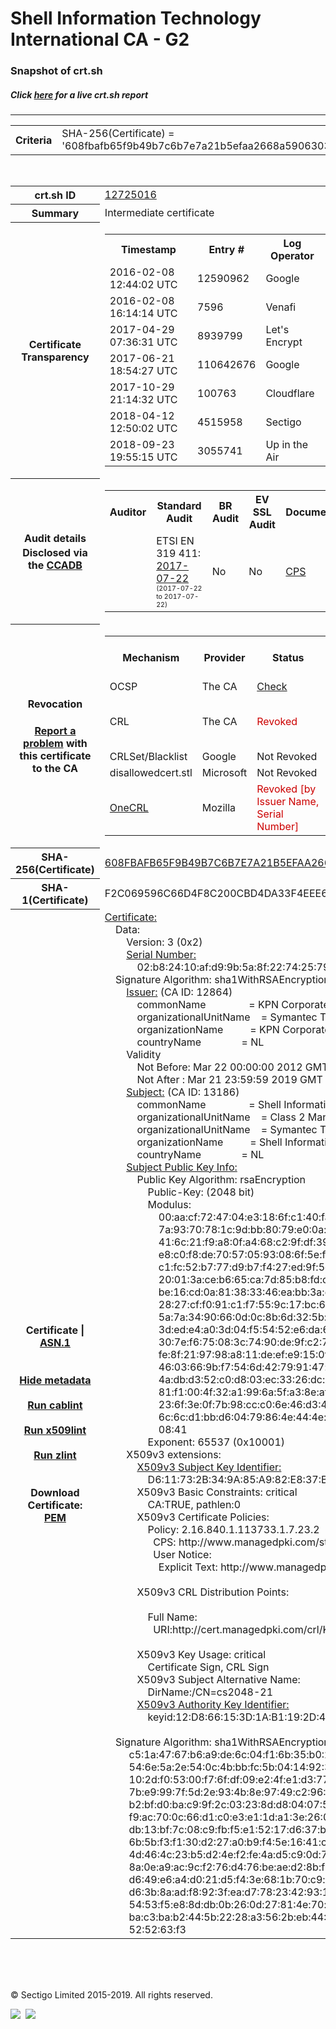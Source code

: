 # Shell Information Technology International CA - G2
### Snapshot of crt.sh
##### Click [here](https://crt.sh/?q=608FBAFB65F9B49B7C6B7E7A21B5EFAA2668A5906303FBFE1439D8EC4C4CCB85) for a live crt.sh report

---
<!DOCTYPE HTML PUBLIC "-//W3C//DTD HTML 4.0 Transitional//EN">
<HTML>

<BODY>

<TABLE>
  <TR>
    <TH class="outer">Criteria</TH>
    <TD class="outer">SHA-256(Certificate) = '608fbafb65f9b49b7c6b7e7a21b5efaa2668a5906303fbfe1439d8ec4c4ccb85'</TD>
  </TR>
</TABLE>
<BR>
<TABLE>
  <TR>
    <TH class="outer">crt.sh ID</TH>
    <TD class="outer"><A href="?id=12725016">12725016</A></TD>
  </TR>
  <TR>
    <TH class="outer">Summary</TH>
    <TD class="outer">Intermediate certificate</TD>
  </TR>
  <TR>
    <TH class="outer">Certificate<BR>Transparency</TH>
    <TD class="outer">
<TABLE class="options" style="margin-left:0px">
  <TR>
    <TH>Timestamp</TH>
    <TH>Entry #</TH>
    <TH>Log Operator</TH>
    <TH>Log URL</TH>
  </TR>
  <TR>
    <TD>2016-02-08&nbsp; <FONT class="small">12:44:02 UTC</FONT></TD>
    <TD>12590962</TD>
    <TD>Google</TD>
    <TD>https://ct.googleapis.com/pilot</TD>
  </TR>
  <TR>
    <TD>2016-02-08&nbsp; <FONT class="small">16:14:14 UTC</FONT></TD>
    <TD>7596</TD>
    <TD>Venafi</TD>
    <TD>https://ctlog.api.venafi.com</TD>
  </TR>
  <TR>
    <TD>2017-04-29&nbsp; <FONT class="small">07:36:31 UTC</FONT></TD>
    <TD>8939799</TD>
    <TD>Let's Encrypt</TD>
    <TD>https://clicky.ct.letsencrypt.org</TD>
  </TR>
  <TR>
    <TD>2017-06-21&nbsp; <FONT class="small">18:54:27 UTC</FONT></TD>
    <TD>110642676</TD>
    <TD>Google</TD>
    <TD>https://ct.googleapis.com/rocketeer</TD>
  </TR>
  <TR>
    <TD>2017-10-29&nbsp; <FONT class="small">21:14:32 UTC</FONT></TD>
    <TD>100763</TD>
    <TD>Cloudflare</TD>
    <TD>https://ct.cloudflare.com/logs/nimbus2019</TD>
  </TR>
  <TR>
    <TD>2018-04-12&nbsp; <FONT class="small">12:50:02 UTC</FONT></TD>
    <TD>4515958</TD>
    <TD>Sectigo</TD>
    <TD>https://dodo.ct.comodo.com</TD>
  </TR>
  <TR>
    <TD>2018-09-23&nbsp; <FONT class="small">19:55:15 UTC</FONT></TD>
    <TD>3055741</TD>
    <TD>Up in the Air</TD>
    <TD>https://ct.filippo.io/behindthesofa</TD>
  </TR>
</TABLE>
    </TD>
  </TR>
  <TR>
    <TH class="outer">Audit details<BR>
      <DIV class="small" style="padding-top:3px">Disclosed via the
        <A href="//ccadb-public.secure.force.com/mozilla/PublicAllIntermediateCerts" target="_blank">CCADB</A></DIV>
    </TH>
    <TD class="outer">
<TABLE class="options" style="margin-left:0px">
  <TR>
    <TH>Auditor</TH>
    <TH>Standard Audit</TH>
    <TH>BR Audit</TH>
    <TH>EV SSL Audit</TH>
    <TH>Documents</TH>
    <TH>CCADB</TH>
    <TH>Root Owner / Certificate</TH>
  </TR>
  <TR>
    <TD style="vertical-align:middle"></TD>
    <TD>ETSI EN 319 411:
      <A href="https://bug1435815.bmoattachments.org/attachment.cgi?id=8948491" target="_blank">2017-07-22</A>
      <BR><FONT style="font-size:8pt">(2017-07-22 to 2017-07-22)</FONT></TD>
    <TD>No    <TD>No    <TD>
      <A href="https://certificaat.kpn.com/files/CPS/KPN_PKIoverheid_CPS_v4.27.pdf" target="blank">CPS</A>
    </TD>
    <TD><A href="//ccadb.force.com/0011J00001DZ0OnQAL" target="_blank">0011J00001DZ0OnQAL</A></TD>
    <TD><A href="/?id=68409">DigiCert</A></TD>
  </TR>
</TABLE>
    </TD>
  </TR>
  <TR>
    <TH class="outer">Revocation<BR><BR>
      <DIV class="small" style="padding-top:3px"><A href="?id=12725016&opt=problemreporting">Report a problem</A> with<BR>this certificate to the CA</DIV></TH>
    <TD class="outer">
      <TABLE class="options" style="margin-left:0px">
        <TR>
          <TH>Mechanism</TH>
          <TH>Provider</TH>
          <TH>Status</TH>
          <TH>Revocation Date</TH>
          <TH>Last Observed in CRL</TH>
          <TH>Last Checked <SPAN style="color:#CC0000;vertical-align:middle;font-size:70%;font-weight:normal">(Error)</SPAN></TH>
        </TR>
        <TR>
          <TD>OCSP</TD>
          <TD>The CA</TD>
          <TD><A href="?id=12725016&opt=ocsp">Check</A></TD>
          <TD><SPAN style="color:#888888">?</SPAN></TD>
          <TD><SPAN style="color:#888888">n/a</SPAN></TD>
          <TD><SPAN style="color:#888888">?</SPAN></TD>
        </TR>
        <TR>
          <TD>CRL</TD>
          <TD>The CA</TD>
          <TD><SPAN style="color:#CC0000">Revoked</SPAN></TD><TD>2019-03-18&nbsp; <FONT class="small">22:02:45 UTC</FONT></TD><TD>2019-03-25&nbsp; <FONT class="small">09:27:25 UTC</FONT></TD><TD>2019-12-04&nbsp; <FONT class="small">19:11:39 UTC</FONT></TD>
        </TR>
        <TR>
          <TD>CRLSet/Blacklist</TD>
          <TD>Google</TD>
          <TD>Not Revoked</TD>
          <TD><SPAN style="color:#888888">n/a</SPAN></TD>
          <TD><SPAN style="color:#888888">n/a</SPAN></TD>
          <TD><SPAN style="color:#888888">n/a</SPAN></TD>
        </TR>
        <TR>
          <TD>disallowedcert.stl</TD>
          <TD>Microsoft</TD>
          <TD>Not Revoked</TD>
          <TD><SPAN style="color:#888888">n/a</SPAN></TD>
          <TD><SPAN style="color:#888888">n/a</SPAN></TD>
          <TD><SPAN style="color:#888888">n/a</SPAN></TD>
        </TR>
        <TR>
          <TD><A href="/mozilla-onecrl" target="_blank">OneCRL</A></TD>
          <TD>Mozilla</TD>
          <TD><SPAN style="color:#CC0000">Revoked [by Issuer Name, Serial Number]</SPAN></TD><TD><SPAN style="color:#888888">Unknown</SPAN></TD>
          <TD><SPAN style="color:#888888">n/a</SPAN></TD>
          <TD><SPAN style="color:#888888">n/a</SPAN></TD>
        </TR>
      </TABLE>
    </TD>
  </TR>
  <TR>
    <TH class="outer">SHA-256(Certificate)</TH>
    <TD class="outer"><A href="//censys.io/certificates/608fbafb65f9b49b7c6b7e7a21b5efaa2668a5906303fbfe1439d8ec4c4ccb85">608FBAFB65F9B49B7C6B7E7A21B5EFAA2668A5906303FBFE1439D8EC4C4CCB85</A></TD>
  </TR>
  <TR>
    <TH class="outer">SHA-1(Certificate)</TH>
    <TD class="outer">F2C069596C66D4F8C200CBD4DA33F4EEE6699255</TD>
  </TR>
  <TR>
    <TH class="outer">Certificate | <A href="?asn1=12725016">ASN.1</A>
      <SPAN class="small"><BR>
      <BR><BR><A href="?id=12725016&opt=nometadata">Hide metadata</A>
      <BR><BR><A href="?id=12725016&opt=cablint">Run cablint</A>
      <BR><BR><A href="?id=12725016&opt=x509lint">Run x509lint</A>
      <BR><BR><A href="?id=12725016&opt=zlint">Run zlint</A>
      <BR><BR><BR>Download Certificate: <A href="?d=12725016">PEM</A>
      </SPAN>
    </TH>
    <TD class="text"><A href="?d=12725016">Certificate:</A><BR>&nbsp;&nbsp;&nbsp;&nbsp;Data:<BR>&nbsp;&nbsp;&nbsp;&nbsp;&nbsp;&nbsp;&nbsp;&nbsp;Version:&nbsp;3&nbsp;(0x2)<BR>&nbsp;&nbsp;&nbsp;&nbsp;&nbsp;&nbsp;&nbsp;&nbsp;<A href="?serial=02b82410afd99b5a8f22742579579f32">Serial&nbsp;Number:</A><BR>&nbsp;&nbsp;&nbsp;&nbsp;&nbsp;&nbsp;&nbsp;&nbsp;&nbsp;&nbsp;&nbsp;&nbsp;02:b8:24:10:af:d9:9b:5a:8f:22:74:25:79:57:9f:32<BR>&nbsp;&nbsp;&nbsp;&nbsp;Signature&nbsp;Algorithm:&nbsp;sha1WithRSAEncryption<BR>&nbsp;&nbsp;&nbsp;&nbsp;&nbsp;&nbsp;&nbsp;&nbsp;<A href="?caid=12864">Issuer:</A> <SPAN class="small">(CA ID: 12864)</SPAN><BR>&nbsp;&nbsp;&nbsp;&nbsp;&nbsp;&nbsp;&nbsp;&nbsp;&nbsp;&nbsp;&nbsp;&nbsp;commonName&nbsp;&nbsp;&nbsp;&nbsp;&nbsp;&nbsp;&nbsp;&nbsp;&nbsp;&nbsp;&nbsp;&nbsp;&nbsp;&nbsp;&nbsp;&nbsp;=&nbsp;KPN&nbsp;Corporate&nbsp;Market&nbsp;Class&nbsp;2&nbsp;CA<BR>&nbsp;&nbsp;&nbsp;&nbsp;&nbsp;&nbsp;&nbsp;&nbsp;&nbsp;&nbsp;&nbsp;&nbsp;organizationalUnitName&nbsp;&nbsp;&nbsp;&nbsp;=&nbsp;Symantec&nbsp;Trust&nbsp;Network<BR>&nbsp;&nbsp;&nbsp;&nbsp;&nbsp;&nbsp;&nbsp;&nbsp;&nbsp;&nbsp;&nbsp;&nbsp;organizationName&nbsp;&nbsp;&nbsp;&nbsp;&nbsp;&nbsp;&nbsp;&nbsp;&nbsp;&nbsp;=&nbsp;KPN&nbsp;Corporate&nbsp;Market&nbsp;B.V.<BR>&nbsp;&nbsp;&nbsp;&nbsp;&nbsp;&nbsp;&nbsp;&nbsp;&nbsp;&nbsp;&nbsp;&nbsp;countryName&nbsp;&nbsp;&nbsp;&nbsp;&nbsp;&nbsp;&nbsp;&nbsp;&nbsp;&nbsp;&nbsp;&nbsp;&nbsp;&nbsp;&nbsp;=&nbsp;NL<BR>&nbsp;&nbsp;&nbsp;&nbsp;&nbsp;&nbsp;&nbsp;&nbsp;Validity<BR>&nbsp;&nbsp;&nbsp;&nbsp;&nbsp;&nbsp;&nbsp;&nbsp;&nbsp;&nbsp;&nbsp;&nbsp;Not&nbsp;Before:&nbsp;Mar&nbsp;22&nbsp;00:00:00&nbsp;2012&nbsp;GMT<BR>&nbsp;&nbsp;&nbsp;&nbsp;&nbsp;&nbsp;&nbsp;&nbsp;&nbsp;&nbsp;&nbsp;&nbsp;Not&nbsp;After&nbsp;:&nbsp;Mar&nbsp;21&nbsp;23:59:59&nbsp;2019&nbsp;GMT<BR>&nbsp;&nbsp;&nbsp;&nbsp;&nbsp;&nbsp;&nbsp;&nbsp;<A href="?caid=13186">Subject:</A> <SPAN class="small">(CA ID: 13186)</SPAN><BR>&nbsp;&nbsp;&nbsp;&nbsp;&nbsp;&nbsp;&nbsp;&nbsp;&nbsp;&nbsp;&nbsp;&nbsp;commonName&nbsp;&nbsp;&nbsp;&nbsp;&nbsp;&nbsp;&nbsp;&nbsp;&nbsp;&nbsp;&nbsp;&nbsp;&nbsp;&nbsp;&nbsp;&nbsp;=&nbsp;Shell&nbsp;Information&nbsp;Technology&nbsp;International&nbsp;CA&nbsp;-&nbsp;G2<BR>&nbsp;&nbsp;&nbsp;&nbsp;&nbsp;&nbsp;&nbsp;&nbsp;&nbsp;&nbsp;&nbsp;&nbsp;organizationalUnitName&nbsp;&nbsp;&nbsp;&nbsp;=&nbsp;Class&nbsp;2&nbsp;Managed&nbsp;PKI&nbsp;Individual&nbsp;Subscriber&nbsp;CA<BR>&nbsp;&nbsp;&nbsp;&nbsp;&nbsp;&nbsp;&nbsp;&nbsp;&nbsp;&nbsp;&nbsp;&nbsp;organizationalUnitName&nbsp;&nbsp;&nbsp;&nbsp;=&nbsp;Symantec&nbsp;Trust&nbsp;Network<BR>&nbsp;&nbsp;&nbsp;&nbsp;&nbsp;&nbsp;&nbsp;&nbsp;&nbsp;&nbsp;&nbsp;&nbsp;organizationName&nbsp;&nbsp;&nbsp;&nbsp;&nbsp;&nbsp;&nbsp;&nbsp;&nbsp;&nbsp;=&nbsp;Shell&nbsp;Information&nbsp;Technology&nbsp;International&nbsp;B.V.<BR>&nbsp;&nbsp;&nbsp;&nbsp;&nbsp;&nbsp;&nbsp;&nbsp;&nbsp;&nbsp;&nbsp;&nbsp;countryName&nbsp;&nbsp;&nbsp;&nbsp;&nbsp;&nbsp;&nbsp;&nbsp;&nbsp;&nbsp;&nbsp;&nbsp;&nbsp;&nbsp;&nbsp;=&nbsp;NL<BR>&nbsp;&nbsp;&nbsp;&nbsp;&nbsp;&nbsp;&nbsp;&nbsp;<A href="?spkisha256=8335f26dbdfbdfa4a30698c6812e98710c6190d130c0bd2a551541230ae5f160">Subject&nbsp;Public&nbsp;Key&nbsp;Info:</A><BR>&nbsp;&nbsp;&nbsp;&nbsp;&nbsp;&nbsp;&nbsp;&nbsp;&nbsp;&nbsp;&nbsp;&nbsp;Public&nbsp;Key&nbsp;Algorithm:&nbsp;rsaEncryption<BR>&nbsp;&nbsp;&nbsp;&nbsp;&nbsp;&nbsp;&nbsp;&nbsp;&nbsp;&nbsp;&nbsp;&nbsp;&nbsp;&nbsp;&nbsp;&nbsp;Public-Key:&nbsp;(2048&nbsp;bit)<BR>&nbsp;&nbsp;&nbsp;&nbsp;&nbsp;&nbsp;&nbsp;&nbsp;&nbsp;&nbsp;&nbsp;&nbsp;&nbsp;&nbsp;&nbsp;&nbsp;Modulus:<BR>&nbsp;&nbsp;&nbsp;&nbsp;&nbsp;&nbsp;&nbsp;&nbsp;&nbsp;&nbsp;&nbsp;&nbsp;&nbsp;&nbsp;&nbsp;&nbsp;&nbsp;&nbsp;&nbsp;&nbsp;00:aa:cf:72:47:04:e3:18:6f:c1:40:fa:47:b2:a3:<BR>&nbsp;&nbsp;&nbsp;&nbsp;&nbsp;&nbsp;&nbsp;&nbsp;&nbsp;&nbsp;&nbsp;&nbsp;&nbsp;&nbsp;&nbsp;&nbsp;&nbsp;&nbsp;&nbsp;&nbsp;7a:93:70:78:1c:9d:bb:80:79:e0:0a:43:33:30:b3:<BR>&nbsp;&nbsp;&nbsp;&nbsp;&nbsp;&nbsp;&nbsp;&nbsp;&nbsp;&nbsp;&nbsp;&nbsp;&nbsp;&nbsp;&nbsp;&nbsp;&nbsp;&nbsp;&nbsp;&nbsp;41:6c:21:f9:a8:0f:a4:68:c2:9f:df:39:43:48:5d:<BR>&nbsp;&nbsp;&nbsp;&nbsp;&nbsp;&nbsp;&nbsp;&nbsp;&nbsp;&nbsp;&nbsp;&nbsp;&nbsp;&nbsp;&nbsp;&nbsp;&nbsp;&nbsp;&nbsp;&nbsp;e8:c0:f8:de:70:57:05:93:08:6f:5e:fb:8c:a6:2b:<BR>&nbsp;&nbsp;&nbsp;&nbsp;&nbsp;&nbsp;&nbsp;&nbsp;&nbsp;&nbsp;&nbsp;&nbsp;&nbsp;&nbsp;&nbsp;&nbsp;&nbsp;&nbsp;&nbsp;&nbsp;c1:fc:52:b7:77:d9:b7:f4:27:ed:9f:5e:23:cc:0b:<BR>&nbsp;&nbsp;&nbsp;&nbsp;&nbsp;&nbsp;&nbsp;&nbsp;&nbsp;&nbsp;&nbsp;&nbsp;&nbsp;&nbsp;&nbsp;&nbsp;&nbsp;&nbsp;&nbsp;&nbsp;20:01:3a:ce:b6:65:ca:7d:85:b8:fd:ca:b5:f4:75:<BR>&nbsp;&nbsp;&nbsp;&nbsp;&nbsp;&nbsp;&nbsp;&nbsp;&nbsp;&nbsp;&nbsp;&nbsp;&nbsp;&nbsp;&nbsp;&nbsp;&nbsp;&nbsp;&nbsp;&nbsp;be:16:cd:0a:81:38:33:46:ea:bb:3a:d7:08:04:b3:<BR>&nbsp;&nbsp;&nbsp;&nbsp;&nbsp;&nbsp;&nbsp;&nbsp;&nbsp;&nbsp;&nbsp;&nbsp;&nbsp;&nbsp;&nbsp;&nbsp;&nbsp;&nbsp;&nbsp;&nbsp;28:27:cf:f0:91:c1:f7:55:9c:17:bc:6c:8b:d1:60:<BR>&nbsp;&nbsp;&nbsp;&nbsp;&nbsp;&nbsp;&nbsp;&nbsp;&nbsp;&nbsp;&nbsp;&nbsp;&nbsp;&nbsp;&nbsp;&nbsp;&nbsp;&nbsp;&nbsp;&nbsp;5a:7a:34:90:66:0d:0c:8b:6d:32:5b:cc:5e:31:d6:<BR>&nbsp;&nbsp;&nbsp;&nbsp;&nbsp;&nbsp;&nbsp;&nbsp;&nbsp;&nbsp;&nbsp;&nbsp;&nbsp;&nbsp;&nbsp;&nbsp;&nbsp;&nbsp;&nbsp;&nbsp;3d:ed:e4:a0:3d:04:f5:54:52:e6:da:62:c2:6b:00:<BR>&nbsp;&nbsp;&nbsp;&nbsp;&nbsp;&nbsp;&nbsp;&nbsp;&nbsp;&nbsp;&nbsp;&nbsp;&nbsp;&nbsp;&nbsp;&nbsp;&nbsp;&nbsp;&nbsp;&nbsp;30:7e:f6:75:08:3c:74:90:de:9f:c2:71:71:2a:e1:<BR>&nbsp;&nbsp;&nbsp;&nbsp;&nbsp;&nbsp;&nbsp;&nbsp;&nbsp;&nbsp;&nbsp;&nbsp;&nbsp;&nbsp;&nbsp;&nbsp;&nbsp;&nbsp;&nbsp;&nbsp;fe:8f:21:97:98:a8:11:de:ef:e9:15:0f:ff:73:c7:<BR>&nbsp;&nbsp;&nbsp;&nbsp;&nbsp;&nbsp;&nbsp;&nbsp;&nbsp;&nbsp;&nbsp;&nbsp;&nbsp;&nbsp;&nbsp;&nbsp;&nbsp;&nbsp;&nbsp;&nbsp;46:03:66:9b:f7:54:6d:42:79:91:47:f2:9c:f6:96:<BR>&nbsp;&nbsp;&nbsp;&nbsp;&nbsp;&nbsp;&nbsp;&nbsp;&nbsp;&nbsp;&nbsp;&nbsp;&nbsp;&nbsp;&nbsp;&nbsp;&nbsp;&nbsp;&nbsp;&nbsp;4a:db:d3:52:c0:d8:03:ec:33:26:dc:18:41:c7:69:<BR>&nbsp;&nbsp;&nbsp;&nbsp;&nbsp;&nbsp;&nbsp;&nbsp;&nbsp;&nbsp;&nbsp;&nbsp;&nbsp;&nbsp;&nbsp;&nbsp;&nbsp;&nbsp;&nbsp;&nbsp;81:f1:00:4f:32:a1:99:6a:5f:a3:8e:af:3c:3e:7b:<BR>&nbsp;&nbsp;&nbsp;&nbsp;&nbsp;&nbsp;&nbsp;&nbsp;&nbsp;&nbsp;&nbsp;&nbsp;&nbsp;&nbsp;&nbsp;&nbsp;&nbsp;&nbsp;&nbsp;&nbsp;23:6f:3e:0f:7b:98:cc:c0:6e:46:d3:4b:23:80:89:<BR>&nbsp;&nbsp;&nbsp;&nbsp;&nbsp;&nbsp;&nbsp;&nbsp;&nbsp;&nbsp;&nbsp;&nbsp;&nbsp;&nbsp;&nbsp;&nbsp;&nbsp;&nbsp;&nbsp;&nbsp;6c:6c:d1:bb:d6:04:79:86:4e:44:4e:e0:e5:d8:e3:<BR>&nbsp;&nbsp;&nbsp;&nbsp;&nbsp;&nbsp;&nbsp;&nbsp;&nbsp;&nbsp;&nbsp;&nbsp;&nbsp;&nbsp;&nbsp;&nbsp;&nbsp;&nbsp;&nbsp;&nbsp;08:41<BR>&nbsp;&nbsp;&nbsp;&nbsp;&nbsp;&nbsp;&nbsp;&nbsp;&nbsp;&nbsp;&nbsp;&nbsp;&nbsp;&nbsp;&nbsp;&nbsp;Exponent:&nbsp;65537&nbsp;(0x10001)<BR>&nbsp;&nbsp;&nbsp;&nbsp;&nbsp;&nbsp;&nbsp;&nbsp;X509v3&nbsp;extensions:<BR>&nbsp;&nbsp;&nbsp;&nbsp;&nbsp;&nbsp;&nbsp;&nbsp;&nbsp;&nbsp;&nbsp;&nbsp;<A href="?ski=d611732b349a85a982e837b2ee7c2a855ecca556">X509v3&nbsp;Subject&nbsp;Key&nbsp;Identifier:</A><BR>&nbsp;&nbsp;&nbsp;&nbsp;&nbsp;&nbsp;&nbsp;&nbsp;&nbsp;&nbsp;&nbsp;&nbsp;&nbsp;&nbsp;&nbsp;&nbsp;D6:11:73:2B:34:9A:85:A9:82:E8:37:B2:EE:7C:2A:85:5E:CC:A5:56<BR>&nbsp;&nbsp;&nbsp;&nbsp;&nbsp;&nbsp;&nbsp;&nbsp;&nbsp;&nbsp;&nbsp;&nbsp;X509v3&nbsp;Basic&nbsp;Constraints:&nbsp;critical<BR>&nbsp;&nbsp;&nbsp;&nbsp;&nbsp;&nbsp;&nbsp;&nbsp;&nbsp;&nbsp;&nbsp;&nbsp;&nbsp;&nbsp;&nbsp;&nbsp;CA:TRUE,&nbsp;pathlen:0<BR>&nbsp;&nbsp;&nbsp;&nbsp;&nbsp;&nbsp;&nbsp;&nbsp;&nbsp;&nbsp;&nbsp;&nbsp;X509v3&nbsp;Certificate&nbsp;Policies:&nbsp;<BR>&nbsp;&nbsp;&nbsp;&nbsp;&nbsp;&nbsp;&nbsp;&nbsp;&nbsp;&nbsp;&nbsp;&nbsp;&nbsp;&nbsp;&nbsp;&nbsp;Policy:&nbsp;2.16.840.1.113733.1.7.23.2<BR>&nbsp;&nbsp;&nbsp;&nbsp;&nbsp;&nbsp;&nbsp;&nbsp;&nbsp;&nbsp;&nbsp;&nbsp;&nbsp;&nbsp;&nbsp;&nbsp;&nbsp;&nbsp;CPS:&nbsp;http://www.managedpki.com/stn/cps<BR>&nbsp;&nbsp;&nbsp;&nbsp;&nbsp;&nbsp;&nbsp;&nbsp;&nbsp;&nbsp;&nbsp;&nbsp;&nbsp;&nbsp;&nbsp;&nbsp;&nbsp;&nbsp;User&nbsp;Notice:<BR>&nbsp;&nbsp;&nbsp;&nbsp;&nbsp;&nbsp;&nbsp;&nbsp;&nbsp;&nbsp;&nbsp;&nbsp;&nbsp;&nbsp;&nbsp;&nbsp;&nbsp;&nbsp;&nbsp;&nbsp;Explicit&nbsp;Text:&nbsp;http://www.managedpki.com/stn/rpa<BR><BR>&nbsp;&nbsp;&nbsp;&nbsp;&nbsp;&nbsp;&nbsp;&nbsp;&nbsp;&nbsp;&nbsp;&nbsp;X509v3&nbsp;CRL&nbsp;Distribution&nbsp;Points:&nbsp;<BR><BR>&nbsp;&nbsp;&nbsp;&nbsp;&nbsp;&nbsp;&nbsp;&nbsp;&nbsp;&nbsp;&nbsp;&nbsp;&nbsp;&nbsp;&nbsp;&nbsp;Full&nbsp;Name:<BR>&nbsp;&nbsp;&nbsp;&nbsp;&nbsp;&nbsp;&nbsp;&nbsp;&nbsp;&nbsp;&nbsp;&nbsp;&nbsp;&nbsp;&nbsp;&nbsp;&nbsp;&nbsp;URI:http://cert.managedpki.com/crl/KPNCorporateMarketClass2CA/LatestCRL.crl<BR><BR>&nbsp;&nbsp;&nbsp;&nbsp;&nbsp;&nbsp;&nbsp;&nbsp;&nbsp;&nbsp;&nbsp;&nbsp;X509v3&nbsp;Key&nbsp;Usage:&nbsp;critical<BR>&nbsp;&nbsp;&nbsp;&nbsp;&nbsp;&nbsp;&nbsp;&nbsp;&nbsp;&nbsp;&nbsp;&nbsp;&nbsp;&nbsp;&nbsp;&nbsp;Certificate&nbsp;Sign,&nbsp;CRL&nbsp;Sign<BR>&nbsp;&nbsp;&nbsp;&nbsp;&nbsp;&nbsp;&nbsp;&nbsp;&nbsp;&nbsp;&nbsp;&nbsp;X509v3&nbsp;Subject&nbsp;Alternative&nbsp;Name:&nbsp;<BR>&nbsp;&nbsp;&nbsp;&nbsp;&nbsp;&nbsp;&nbsp;&nbsp;&nbsp;&nbsp;&nbsp;&nbsp;&nbsp;&nbsp;&nbsp;&nbsp;DirName:/CN=cs2048-21<BR>&nbsp;&nbsp;&nbsp;&nbsp;&nbsp;&nbsp;&nbsp;&nbsp;&nbsp;&nbsp;&nbsp;&nbsp;<A href="?ski=12d866153d1ab1192d4b1e1388a298766d765d85">X509v3&nbsp;Authority&nbsp;Key&nbsp;Identifier:</A><BR>&nbsp;&nbsp;&nbsp;&nbsp;&nbsp;&nbsp;&nbsp;&nbsp;&nbsp;&nbsp;&nbsp;&nbsp;&nbsp;&nbsp;&nbsp;&nbsp;keyid:12:D8:66:15:3D:1A:B1:19:2D:4B:1E:13:88:A2:98:76:6D:76:5D:85<BR><BR>&nbsp;&nbsp;&nbsp;&nbsp;Signature&nbsp;Algorithm:&nbsp;sha1WithRSAEncryption<BR>&nbsp;&nbsp;&nbsp;&nbsp;&nbsp;&nbsp;&nbsp;&nbsp;&nbsp;c5:1a:47:67:b6:a9:de:6c:04:f1:6b:35:b0:2d:b5:18:33:f0:<BR>&nbsp;&nbsp;&nbsp;&nbsp;&nbsp;&nbsp;&nbsp;&nbsp;&nbsp;54:6e:5a:2e:54:0c:4b:bb:fc:5b:04:14:92:3f:28:51:19:bf:<BR>&nbsp;&nbsp;&nbsp;&nbsp;&nbsp;&nbsp;&nbsp;&nbsp;&nbsp;10:2d:f0:53:00:f7:6f:df:09:e2:4f:e1:d3:77:89:75:4c:f3:<BR>&nbsp;&nbsp;&nbsp;&nbsp;&nbsp;&nbsp;&nbsp;&nbsp;&nbsp;7b:e9:99:7f:5d:2e:93:4b:8e:97:49:c2:96:60:26:43:9d:b4:<BR>&nbsp;&nbsp;&nbsp;&nbsp;&nbsp;&nbsp;&nbsp;&nbsp;&nbsp;b2:bf:d0:ba:c9:9f:2c:03:23:8d:d8:04:07:5e:8d:bc:9f:76:<BR>&nbsp;&nbsp;&nbsp;&nbsp;&nbsp;&nbsp;&nbsp;&nbsp;&nbsp;f9:ac:70:0c:66:d1:c0:e3:e1:1d:a1:3e:26:09:80:5b:6c:2e:<BR>&nbsp;&nbsp;&nbsp;&nbsp;&nbsp;&nbsp;&nbsp;&nbsp;&nbsp;db:13:bf:7c:08:c9:fb:f5:e1:52:17:d6:37:bd:75:56:b4:35:<BR>&nbsp;&nbsp;&nbsp;&nbsp;&nbsp;&nbsp;&nbsp;&nbsp;&nbsp;6b:5b:f3:f1:30:d2:27:a0:b9:f4:5e:16:41:cd:4e:61:c8:09:<BR>&nbsp;&nbsp;&nbsp;&nbsp;&nbsp;&nbsp;&nbsp;&nbsp;&nbsp;4d:46:4c:23:b5:d2:4e:f2:fe:4a:d5:c9:0d:7d:68:64:d4:bb:<BR>&nbsp;&nbsp;&nbsp;&nbsp;&nbsp;&nbsp;&nbsp;&nbsp;&nbsp;8a:0e:a9:ac:9c:f2:76:d4:76:be:ae:d2:8b:f3:bf:fb:80:e9:<BR>&nbsp;&nbsp;&nbsp;&nbsp;&nbsp;&nbsp;&nbsp;&nbsp;&nbsp;d6:49:e6:a4:d0:21:d5:f4:3e:68:1b:70:c9:e7:6c:f9:74:eb:<BR>&nbsp;&nbsp;&nbsp;&nbsp;&nbsp;&nbsp;&nbsp;&nbsp;&nbsp;d6:3b:8a:ad:f8:92:3f:ea:d7:78:23:42:93:16:56:df:e6:c9:<BR>&nbsp;&nbsp;&nbsp;&nbsp;&nbsp;&nbsp;&nbsp;&nbsp;&nbsp;54:53:f5:e8:8d:db:0b:26:0d:27:81:4e:70:da:1c:88:ff:05:<BR>&nbsp;&nbsp;&nbsp;&nbsp;&nbsp;&nbsp;&nbsp;&nbsp;&nbsp;ba:c3:ba:b2:44:5b:22:28:a3:56:2b:eb:44:7d:47:3d:2f:59:<BR>&nbsp;&nbsp;&nbsp;&nbsp;&nbsp;&nbsp;&nbsp;&nbsp;&nbsp;52:52:63:f3<BR>    </TD>
  </TR>
</TABLE>

  <BR><BR><BR>

  <P class="copyright">&copy; Sectigo Limited 2015-2019. All rights reserved.</P>
  <DIV>
    <A href="https://sectigo.com/"><IMG src="/sectigo_s.png"></A>
    &nbsp;<A href="https://github.com/crtsh"><IMG src="/GitHub-Mark-32px.png"></A>
  </DIV>
</BODY>
</HTML>
